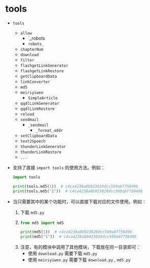 # tools

- `tools`
  - `allow`
    - `_robots
    - `robots_`
  - `chapterNum`
  - `download`
  - `filter`
  - `flashgetLinkGenerator`
  - `flashgetLinkRestore`
  - `getClipboardData`
  - `linkConverter`
  - `md5`
  - `meiriyiwen`
    - `SimpleArticle`
  - `qqdlLinkGenerator`
  - `qqdlLinkRestore`
  - `reload`
  - `sendmail`
    - `_sendmail`
      - `_format_addr`
  - `setClipboardData`
  - `text2Speech`
  - `thunderLinkGenerator`
  - `thunderLinkRestore`
  - `...`

- 支持了直接 `import tools` 的使用方法。例如：

  ```python
  import tools

  print(tools.md5(1))  # c4ca4238a0b923820dcc509a6f75849b
  print(tools.md5("1"))  # c4ca4238a0b923820dcc509a6f75849b
  ```

- 当只需要其中的某个功能时，可以直接下载对应的文件使用。例如：
  1. 下载 `md5.py` 
  2. 
      ```python
      from md5 import md5

      print(md5(1))  # c4ca4238a0b923820dcc509a6f75849b
      print(md5("1"))  # c4ca4238a0b923820dcc509a6f75849b
      ```
  3. 注意，有的模块中调用了其他模块，下载放在同一目录即可：
      - 使用 `download.py` 需要下载 `md5.py`
      - 使用 `meiriyiwen.py` 需要下载 `download.py` , `md5.py`
